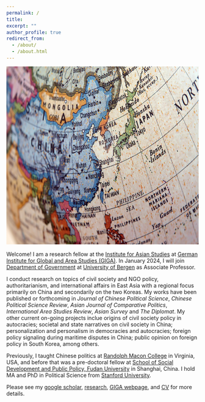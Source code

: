 ```yaml
---
permalink: /
title:
excerpt: ""
author_profile: true
redirect_from:
  - /about/
  - /about.html
---
```

<img src="https://github.com/ehsong/ehsong.github.io/blob/master/images/east_asia_resized.jpg?raw=true" width="700" height="466">

Welcome! I am a research fellow at the [Institute for Asian Studies](https://www.giga-hamburg.de/en/institutes/giga-institute-for-asian-studies/) at [German Institute for Global and Area Studies (GIGA)](https://www.giga-hamburg.de/en/). In January 2024, I will join [Department of Government](https://www.uib.no/en/gov) at [University of Bergen](https://www.uib.no/en) as Associate Professor.

I conduct research on topics of civil society and NGO policy, authoritarianism, and international affairs in East Asia with a regional focus primarily on China and secondarily on the two Koreas. My works have been published or forthcoming in *Journal of Chinese Political Science*, *Chinese Political Science Review*, *Asian Journal of Comparative Politics*, *International Area Studies Review*, *Asian Survey* and *The Diplomat*. My other current on-going projects inclue origins of civil society policy in autocracies; societal and state narratives on civil society in China; personalization and personalism in democracies and autocracies; foreign policy signaling during maritime disputes in China; public opinion on foreign policy in South Korea, among others.   

Previously, I taught Chinese politics at [Randolph Macon College](https://www.rmc.edu/) in Virginia, USA, and before that was a pre-doctoral fellow at [School of Social Development and Public Policy, Fudan University](https://www.fudan.edu.cn/en/2019/0514/c295a96700/page.htm) in Shanghai, China. I hold MA and PhD in Political Science from [Stanford University](https://stanford.edu).

Please see my [google scholar](https://scholar.google.com/citations?user=0TXDcZUAAAAJ&hl=en), [research](https://ehsong.github.io/research/), [GIGA webpage](https://www.giga-hamburg.de/en/the-giga/team/song-esther), and [CV](https://drive.google.com/file/d/1GQowxB4YahskbgbfspZm_1fb38Iwo6aV/view?usp=drive_link) for more details.
